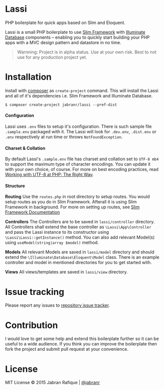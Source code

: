 # Lassi
PHP boilerplate for quick apps based on Slim and Eloquent.

Lassi is a small PHP boilerplate to use <a href="http://www.slimframework.com/" target="_blank">Slim Framework</a> with <a href="https://github.com/illuminate/database" target="_blank">Illuminate Database</a> components &ndash; enabling you to quickly start building your PHP apps with a MVC design pattern and datastore in no time.

> Warnning: Project is in alpha status. Use at your own risk. Best to not use for any production project yet.

# Installation
Install with [composer](http://getcomposer.org) as `create-project` command. This will install the Lassi and all of it's dependencies i.e. Slim Framework and Illuminate Database.

```shell
$ composer create-project jabranr/lassi --pref-dist
```

#### Configuration
Lassi uses `.env` files to setup it's configuration. There is such sample file `.sample.env` packaged with it. The Lassi will look for `.dev.env`, `.dist.env` or `.env` respectively at run time or throws `NotFoundException`.


#### Charset & Collation
By default Lassi's `.sample.env` file has charset and collation set to `UTF-8 mb4` to support the maximum type of character encodings. You can update it with your own choice, of course. For more on best encoding practices, read [Working with UTF-8 at PHP: The Right Way](http://www.phptherightway.com/#php_and_utf8).

#### Structure

**Routing**
Use the `routes.php` in root directory to setup routes. You would setup routes as you do in Slim Framework. Afterall it is using Slim Framework in background. For more on setting up routes, see [Slim Framework Documentation](http://docs.slimframework.com/routing/overview/)

**Controllers**
The Controllers are to be saved in `lassi/controller` directory. All Controllers shall extend the base controller as `\Lassi\App\Controller` and pass the Lassi instance to its constructor using `\Lassi\Lassi::getInstance()` method. You can also add relevant Model(s) using `useModel(string|array $model)` method.

**Models**
All relevant Models are saved in `lassi/model` directory and should extend the `\Illuminate\Database\Eloquent\Model` class. There is an example controller and model in mentioned directories for you to get started with.

**Views**
All views/templates are saved in `lassi/view` directory.

# Issue tracking
Please report any issues to [repository issue tracker](https://github.com/jabranr/lassi/issues).

# Contribution
I would love to get some help and extend this boilerplate further so it can be useful to a wide audience. If you think you can improve the boilerplate then fork the project and submit pull request at your convenience.

# License
MIT License
&copy; 2015 Jabran Rafique | [@jabranr](https://twitter.com/jabranr)